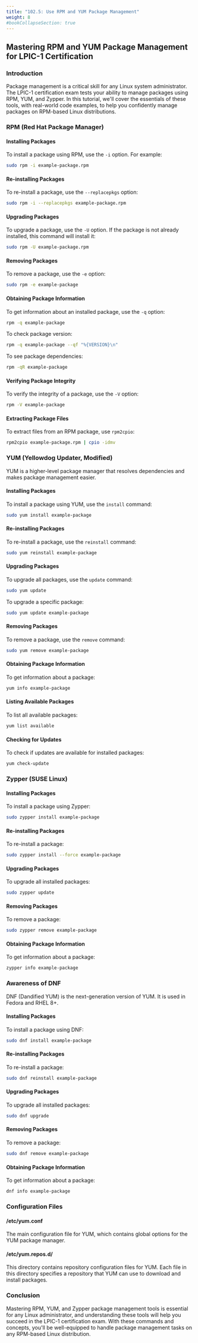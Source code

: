 ```yaml
---
title: "102.5: Use RPM and YUM Package Management"
weight: 8 
#bookCollapseSection: true
---
```


## Mastering RPM and YUM Package Management for LPIC-1 Certification

### Introduction

Package management is a critical skill for any Linux system administrator. The LPIC-1 certification exam tests your ability to manage packages using RPM, YUM, and Zypper. In this tutorial, we'll cover the essentials of these tools, with real-world code examples, to help you confidently manage packages on RPM-based Linux distributions.

### RPM (Red Hat Package Manager)

#### Installing Packages

To install a package using RPM, use the `-i` option. For example:

```bash
sudo rpm -i example-package.rpm
```

#### Re-installing Packages

To re-install a package, use the `--replacepkgs` option:

```bash
sudo rpm -i --replacepkgs example-package.rpm
```

#### Upgrading Packages

To upgrade a package, use the `-U` option. If the package is not already installed, this command will install it:

```bash
sudo rpm -U example-package.rpm
```

#### Removing Packages

To remove a package, use the `-e` option:

```bash
sudo rpm -e example-package
```

#### Obtaining Package Information

To get information about an installed package, use the `-q` option:

```bash
rpm -q example-package
```

To check package version:

```bash
rpm -q example-package --qf "%{VERSION}\n"
```

To see package dependencies:

```bash
rpm -qR example-package
```

#### Verifying Package Integrity

To verify the integrity of a package, use the `-V` option:

```bash
rpm -V example-package
```

#### Extracting Package Files

To extract files from an RPM package, use `rpm2cpio`:

```bash
rpm2cpio example-package.rpm | cpio -idmv
```

### YUM (Yellowdog Updater, Modified)

YUM is a higher-level package manager that resolves dependencies and makes package management easier.

#### Installing Packages

To install a package using YUM, use the `install` command:

```bash
sudo yum install example-package
```

#### Re-installing Packages

To re-install a package, use the `reinstall` command:

```bash
sudo yum reinstall example-package
```

#### Upgrading Packages

To upgrade all packages, use the `update` command:

```bash
sudo yum update
```

To upgrade a specific package:

```bash
sudo yum update example-package
```

#### Removing Packages

To remove a package, use the `remove` command:

```bash
sudo yum remove example-package
```

#### Obtaining Package Information

To get information about a package:

```bash
yum info example-package
```

#### Listing Available Packages

To list all available packages:

```bash
yum list available
```

#### Checking for Updates

To check if updates are available for installed packages:

```bash
yum check-update
```

### Zypper (SUSE Linux)

#### Installing Packages

To install a package using Zypper:

```bash
sudo zypper install example-package
```

#### Re-installing Packages

To re-install a package:

```bash
sudo zypper install --force example-package
```

#### Upgrading Packages

To upgrade all installed packages:

```bash
sudo zypper update
```

#### Removing Packages

To remove a package:

```bash
sudo zypper remove example-package
```

#### Obtaining Package Information

To get information about a package:

```bash
zypper info example-package
```

### Awareness of DNF

DNF (Dandified YUM) is the next-generation version of YUM. It is used in Fedora and RHEL 8+.

#### Installing Packages

To install a package using DNF:

```bash
sudo dnf install example-package
```

#### Re-installing Packages

To re-install a package:

```bash
sudo dnf reinstall example-package
```

#### Upgrading Packages

To upgrade all installed packages:

```bash
sudo dnf upgrade
```

#### Removing Packages

To remove a package:

```bash
sudo dnf remove example-package
```

#### Obtaining Package Information

To get information about a package:

```bash
dnf info example-package
```

### Configuration Files

#### /etc/yum.conf

The main configuration file for YUM, which contains global options for the YUM package manager.

#### /etc/yum.repos.d/

This directory contains repository configuration files for YUM. Each file in this directory specifies a repository that YUM can use to download and install packages.

### Conclusion

Mastering RPM, YUM, and Zypper package management tools is essential for any Linux administrator, and understanding these tools will help you succeed in the LPIC-1 certification exam. With these commands and concepts, you'll be well-equipped to handle package management tasks on any RPM-based Linux distribution.
